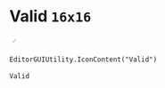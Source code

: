 # Valid `16x16`
<img src="/img/Valid.png" width=16 height=16>

``` CSharp
EditorGUIUtility.IconContent("Valid")
```
```
Valid
```
